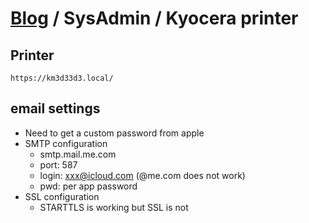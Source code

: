 # [Blog](/) / SysAdmin / Kyocera printer

## Printer

```
https://km3d33d3.local/
```

## email settings

- Need to get a custom password from apple
- SMTP configuration
  - smtp.mail.me.com
  - port: 587
  - login: xxx@icloud.com (@me.com does not work)
  - pwd: per app password
- SSL configuration
  - STARTTLS is working but SSL is not


